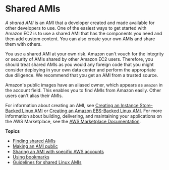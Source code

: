 # Shared AMIs<a name="sharing-amis"></a>

*A shared AMI* is an AMI that a developer created and made available for other developers to use\. One of the easiest ways to get started with Amazon EC2 is to use a shared AMI that has the components you need and then add custom content\. You can also create your own AMIs and share them with others\. 

You use a shared AMI at your own risk\. Amazon can't vouch for the integrity or security of AMIs shared by other Amazon EC2 users\. Therefore, you should treat shared AMIs as you would any foreign code that you might consider deploying in your own data center and perform the appropriate due diligence\. We recommend that you get an AMI from a trusted source\.

Amazon's public images have an aliased owner, which appears as `amazon` in the account field\. This enables you to find AMIs from Amazon easily\. Other users can't alias their AMIs\.

 For information about creating an AMI, see [Creating an Instance Store\-Backed Linux AMI](https://docs.aws.amazon.com/AWSEC2/latest/UserGuide/creating-an-ami-instance-store.html) or [Creating an Amazon EBS\-Backed Linux AMI](https://docs.aws.amazon.com/AWSEC2/latest/UserGuide/creating-an-ami-ebs.html)\. For more information about building, delivering, and maintaining your applications on the AWS Marketplace, see the [AWS Marketplace Documentation](https://docs.aws.amazon.com/marketplace/)\.

**Topics**
+ [Finding shared AMIs](usingsharedamis-finding.md)
+ [Making an AMI public](sharingamis-intro.md)
+ [Sharing an AMI with specific AWS accounts](sharingamis-explicit.md)
+ [Using bookmarks](using-bookmarks.md)
+ [Guidelines for shared Linux AMIs](building-shared-amis.md)
